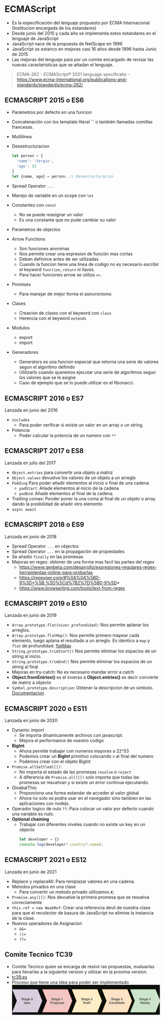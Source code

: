 # ECMAScript

- Es la especificación del lenguaje propuesto por ECMA Internacional (Institucion encargada de los estandares)
- Desde junio del 2015 y cada año se implementa estos estandares en el lenguaje de JavaScript
- JavaScript nace de la propuesta de NetScape en 1996
- JavaScript se estanco en mejoras casi 16 años desde 1996 hasta Junio de 2015
- Las mejoras del lenguaje para por un comite encargado de revisar las nuevas caracteristicas que se añadan el lenguaje.

> ECMA-262 - ECMAScript® 2021 language specificatio - https://www.ecma-international.org/publications-and-standards/standards/ecma-262/

## ECMASCRIPT 2015 o ES6

- Parámetros por defecto en una funcion
- Concatenación con los template literal **``** o también llamadas comillas francesas.
- Multilinea
- Desestructuracion

  ```javascript
  let person = {
    'name': 'Sergio',
    'age': 33
  }
  let {name, age} = person; // Desestructuracion 
  ```
- Spread Operator `...`
- Manejo de variable en un scope con `let`
- Constantes con `const`
    - No se puede reasignar un valor
    - Es una constante que no pude cambiar su valor
- Parametros de objectos
- Arrow Functions
    - Son funciones anonimas
    - Nos permite crear una expresion de función mas cortas
    - Deben definirce antes de ser utilizadas
    - Cuando la funcion tiene una linea de codigo no es necesario escribir el keyword `function`, `return` ni llaves.
    - Para hacer funciones arrow se utiliza `=>`.
- Promises
    - Para manejar de mejor forma el asincronismo
- Clases
    - Creacion de clases con el keyword con `class`
    - Herencia con el keyword `extends`
- Modulos
    - export
    - import
- Generadores
    - Generators es una funcion especial que retorna una serie de valores segun el algoritmo definido
    - Utilizarlo cuando queremos ejecutar una serie de algoritmos segun los valores que se le asigne
    - Caso de ejemplo que se lo puede utilizar es el fibonacci.

## ECMASCRIPT 2016 o ES7

Lanzada en junio del 2016

- `includes`
    - Para poder verificar si existe un valor en un array o un string.
- Potencia
    - Poder calcular la potencia de un numero con `**`

## ECMASCRIPT 2017 o ES8

Lanzada en julio del 2017

- `Object.entries` para convertir una objeto a matriz
- `Object.values` devuelve los valores de un objeto a un arreglo
- `Padding` Para poder añadir elementos al inicio o final de una cadena
    - `padStart`: Añade elementos al inicio de la cadena
    - `padEnd`: Añade elementos al final de la cadena.
- Trailling comas: Ponder poner la una coma al final de un objeto o array dando la posibilidad de añadir otro elemento
- `async await`

## ECMASCRIPT 2018 o ES9

Lanzada en junio de 2018

- Spread Operator `...` en objectos
- Spread Operator `...` en la propagación de propiedades
- Se añadio `finally` en las promesas
- Mejoras en regex: obtener de una forma mas facil las partes del regex
    - https://www.genbeta.com/desarrollo/expresiones-regulares-regex-herramientas-online-para-probarlas
    - https://regexper.com/#%0A%0A%5B0-9%5D*%5B.%5D%5Cd%7B2%7D%5B0-9%5D*
    - https://www.browserling.com/tools/text-from-regex

## ECMASCRIPT 2019 o ES10

Lanzada en junio de 2019

- `Array.prototype.flat(niver_profundidad)`: Nos permite aplanar los arreglos.
- `Array.prototype.flatMap()`: Nos permite primero mapear cada elemento, luego aplana el resultado a un arreglo. Es
  identico a `map` y `flat` de
  profundidad. [flatMap](https://developer.mozilla.org/es/docs/Web/JavaScript/Reference/Global_Objects/Array/flatMap)
- `String.prototype.trimStart()` Nos permite eliminar los espacios de un string al inicio.
- `String.prototype.trimEnd()` Nos permite eliminar los espacios de un string al final
- Mejoras en try-catch: No es necesario mandar error a catch
- **Object.fromEntries()** es el inverso a  **Object.entries()** es decir convierte de matriz a objecto
- `Symbol.prototype.description`: Obtener la descripcion de un
  simbolo. [Documentacion](https://developer.mozilla.org/en-US/docs/Web/JavaScript/Reference/Global_Objects/Symbol)

## ECMASCRIPT 2020 o ES11

Lanzada en junio de 2020

- Dynamic import
    - Se importa dinamicamente archivos con javascript.
    - Mejora el performance de nuestro codigo
- **BigInt**:
    - Ahora permite trabajar con numeros mayores a 22^53
    - Podemos crear un **BigInt** primitivo colocando `n` al final del numero
    - Podemos crear con el objeto BigInt
- `Promise.allSettled([])`:
    - No importa el estado de las promesas `resolve` o `reject`
    - A diferencia de `Promise.all([])` solo importa que todas las promesas se resuelvan y si existe un error continua
      ejecutando.
- GloabalThis:
    - Proporciona una forma estandar de acceder al valor global
    - Ahora no solo se podra usar en el navegador sino tambien en las aplicaciones con nodejs.
- Operador logico de nulo `??`: Para colocar un valor por defecto cuando una variable es nulo.
- **Optional chaining**
    - Trabajar con diferentes niveles cuando no existe un key en un objecto
      ```javascript
      let developer = {}
      console.log(developer?.country?.name);
      ```

## ECMASCRIPT 2021 o ES12

Lanzada en junio de 2021

- Replace y replaceAll: Para remplazar valores en una cadena.
- Metodos privados en una clase
    - Para convertir un metodo privado utilizamos `#`;
- `Promise.any([])`: Nos devuelve la primera promesa que se resuelva correctamente
- `this.ref = new WeakRef`: Crear una referencia devil de nuestra clase para que el recolector de basura de JavaScript
  no elimine la instancia de la clase.
- Nuevos operadores de Asignacion
    - `&&=`
    - `||=`
    - `??=`

## Comite Tecnico TC39

- Comite Tecnico quien se encarga de resivir las propuestas, evaluarlas para llevarlas a la siguiente version y utilizar
  en la proxima version.
- [tc39.es](https://tc39.es/)
- Proceso que tiene una idea para poder ser implementado
  ![stage](images/stage.png)
  